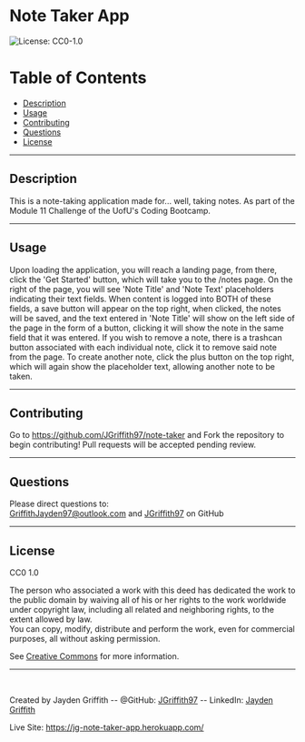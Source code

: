 # Note Taker App

![License: CC0-1.0](https://licensebuttons.net/l/zero/1.0/80x15.png)

# Table of Contents

* [Description](#description)
* [Usage](#usage)
* [Contributing](#contributing)
* [Questions](#questions)
* [License](#license)
---
## Description

This is a note-taking application made for... well, taking notes. As part of the Module 11 Challenge of the UofU's Coding Bootcamp.

---
## Usage

Upon loading the application, you will reach a landing page, from there, click the 'Get Started' button, which will take you to the /notes page. On the right of the page, you will see 'Note Title' and 'Note Text' placeholders indicating their text fields. When content is logged into BOTH of these fields, a save button will appear on the top right, when clicked, the notes will be saved, and the text entered in 'Note Title' will show on the left side of the page in the form of a button, clicking it will show the note in the same field that it was entered. If you wish to remove a note, there is a trashcan button associated with each individual note, click it to remove said note from the page. To create another note, click the plus button on the top right, which will again show the placeholder text, allowing another note to be taken.

---
## Contributing

Go to https://github.com/JGriffith97/note-taker and Fork the repository to begin contributing! Pull requests will be accepted pending review.

---
## Questions

Please direct questions to:<br/>
[GriffithJayden97@outlook.com](mailto:GriffithJayden97@outlook.com) and [JGriffith97](https://github.com/JGriffith97) on GitHub

---

## License

CC0 1.0

The person who associated a work with this deed has dedicated the work to the
public domain by waiving all of his or her rights to the work worldwide under
copyright law, including all related and neighboring rights, to the extent allowed by law.<br/>
You can copy, modify, distribute and perform the work, even for commercial purposes, 
all without asking permission.<br/>

See [Creative Commons](http://creativecommons.org/publicdomain/zero/1.0/) for more information.

---
<br/>

Created by Jayden Griffith -- @GitHub: [JGriffith97](https://github.com/JGriffith97) -- LinkedIn: [Jayden Griffith](https://www.linkedin.com/in/jayden-griffith-a3b7b9217/)

Live Site: https://jg-note-taker-app.herokuapp.com/
